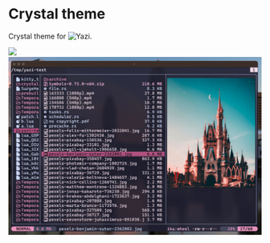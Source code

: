 # Crystal theme

Crystal theme for ![Yazi](https://github.com/sxyazi/yazi).

![](https://sachinsenal0x64.github.io/picx-images-hosting/2024-01-03_13-25.64e1rwogh0g0.webp)  ![](./screenshot.png)
 


